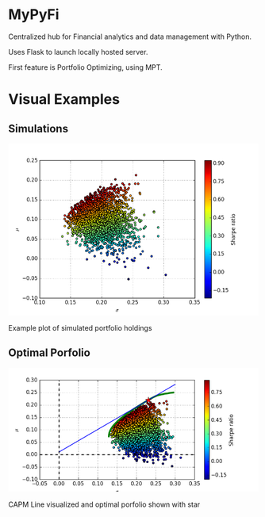 # MyPyFi

Centralized hub for Financial analytics and data management with Python.

Uses Flask to launch locally hosted server.

First feature is Portfolio Optimizing, using MPT.

# Visual Examples
## Simulations
![alt text](https://raw.githubusercontent.com/andrewre23/MyPyFi/master/images/portfolio_simulations.png)

Example plot of simulated portfolio holdings

## Optimal Porfolio
![alt text](https://raw.githubusercontent.com/andrewre23/MyPyFi/master/images/CAPM_line.png)

CAPM Line visualized and optimal porfolio shown with star


